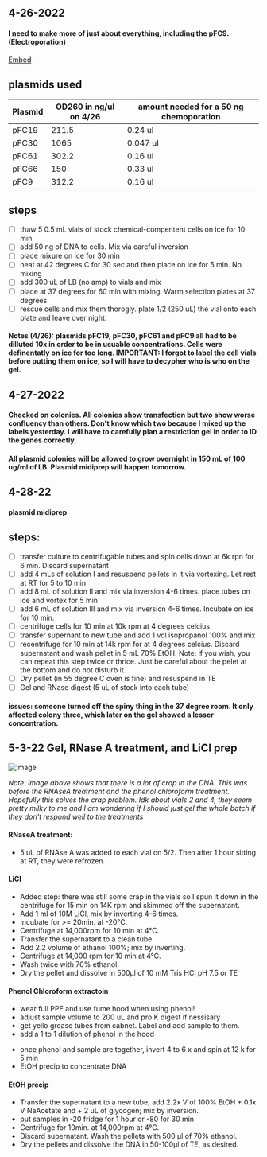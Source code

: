 ## 4-26-2022
#### I need to make more of just about everything, including the pFC9. (Electroporation)
[Embed](file:///C:/Users/rchll/Downloads/Electroporation%20of%20E.%20coli.docx.pdf)
## plasmids used 
| Plasmid | OD260 in ng/ul on 4/26| amount needed for a 50 ng chemoporation |
|--------|--------|-------|
| pFC19 | 211.5 | 0.24 ul |
| pFC30 | 1065 | 0.047 ul |
| pFC61 | 302.2 | 0.16 ul |
| pFC66 | 150 | 0.33 ul |
| pFC9 | 312.2 | 0.16 ul |

## steps
- [ ] thaw 5 0.5 mL vials of stock chemical-compentent cells on ice for 10 min 
- [ ] add 50 ng of DNA to cells. Mix via careful inversion 
- [ ] place mixure on ice for 30 min 
- [ ] heat at 42 degrees C for 30 sec and then place on ice for 5 min. No mixing 
- [ ] add 300 uL of LB (no amp) to vials and mix 
- [ ] place at 37 degrees for 60 min with mixing. Warm selection plates at 37 degrees 
- [ ] rescue cells and mix them thorogly. plate 1/2 (250 uL) the vial onto each plate and leave over night.

#### Notes (4/26): plasmids pFC19, pFC30, pFC61 and pFC9 all had to be dilluted 10x in order to be in usuable concentrations. Cells were definentatly on ice for too long. IMPORTANT: I forgot to label the cell vials before putting them on ice, so I will have to decypher who is who on the gel. 

## 4-27-2022
#### Checked on colonies. All colonies show transfection but two show worse confluency than others. Don't know which two because I mixed up the labels yesterday. I will have to carefully plan a restriction gel in order to ID the genes correctly. 
#### All plasmid colonies will be allowed to grow overnight in 150 mL of 100 ug/ml of LB. Plasmid midiprep will happen tomorrow. 

## 4-28-22
#### plasmid midiprep
## steps: 
- [ ] transfer culture to centrifugable tubes and spin cells down at 6k rpn for 6 min. Discard supernatant 
- [ ] add 4 mLs of solution I and resuspend pellets in it via vortexing. Let rest at RT for 5 to 10 min 
- [ ] add 8 mL of solution II and mix via inversion 4-6 times. place tubes on ice and vortex for 5 min
- [ ] add 6 mL of solution III and mix via inversion 4-6 times. Incubate on ice for 10 min. 
- [ ] centrifuge cells for 10 min at 10k rpm at 4 degrees celcius 
- [ ] transfer supernant to new tube and add 1 vol isopropanol 100% and mix 
- [ ] recentrifuge for 10 min at 14k rpm for at 4 degrees celcius. Discard supernatant and wash pellet in 5 mL 70% EtOH. Note: if you wish, you can repeat this step twice or thrice. Just be careful about the pelet at the bottom and do not disturb it. 
- [ ] Dry pellet (in 55 degree C oven is fine) and resuspend in TE
- [ ] Gel and RNase digest (5 uL of stock into each tube)
 
 #### issues: someone turned off the spiny thing in the 37 degree room. It only affected colony three, which later on the gel showed a lesser concentration. 
 ## 5-3-22 Gel, RNase A treatment, and LiCl prep 
 ![image](https://user-images.githubusercontent.com/102187801/166525384-39e282d9-c19b-450c-b8a1-3135aaab5d37.png)

*Note: image above shows that there is a lot of crap in the DNA. This was before the RNAseA treatment and the phenol chloroform treatment. Hopefully this solves the crap problem. Idk about vials 2 and 4, they seem pretty milky to me and I am wondering if I should just gel the whole batch if they don't respond well to the treatments* 
#### RNaseA treatment: 
- 5 uL of RNAse A was added to each vial on 5/2. Then after 1 hour sitting at RT, they were refrozen. 
#### LiCl
- Added step: there was still some crap in the vials so I spun it down in the centrifuge for 15 min on 14K rpm and skimmed off the supernatant. 
- Add  1 ml of 10M LiCl, mix by inverting 4-6 times.
- Incubate for >= 20min. at -20°C.
- Centrifuge at 14,000rpm for 10 min at 4°C.
- Transfer the supernatant to a clean tube.
- Add 2.2 volume of ethanol 100%; mix by inverting.
- Centrifuge at 14,000 rpm for 10 min at 4°C.
- Wash twice with 70% ethanol.
- Dry the pellet and dissolve in 500µl of 10 mM Tris HCl pH 7.5 or TE
#### Phenol Chloroform extractoin 
- wear full PPE and use fume hood when using phenol! 
- adjust sample volume to 200 uL and pro K digest if nessisary 
- get yello grease tubes from cabnet. Label and add sample to them. 
- add a 1 to 1 dilution of phenol in the hood 
[^1]: phenol is stored in a bilayer so it doesn't evaporate too much. Please take the phenol from the bottom layer of the stock solution in the 4 degree fridge
- once phenol and sample are together, invert 4 to 6 x and spin at 12 k for 5 min 
- EtOH precip to concentrate DNA 
#### EtOH precip
- Transfer the supernatant to a new tube; add 2.2x V of 100% EtOH + 0.1x V NaAcetate and + 2 uL of glycogen; mix by inversion.
- put samples in -20 fridge for 1 hour or -80 for 30 min 
- Centrifuge for 10min. at 14,000rpm at 4°C.
- Discard supernatant.  Wash the pellets with 500 µl  of 70% ethanol.
- Dry the pellets and dissolve the DNA in 50-100µl of TE, as desired.


